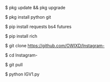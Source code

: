 $ pkg update && pkg upgrade

$ pkg install python git

$ pip install requests bs4 futures

$ pip install rich

$ git clone https://github.com/OWIXD/Instagram-

$ cd Instagram- 

$ git pull

$ python IGV1.py
